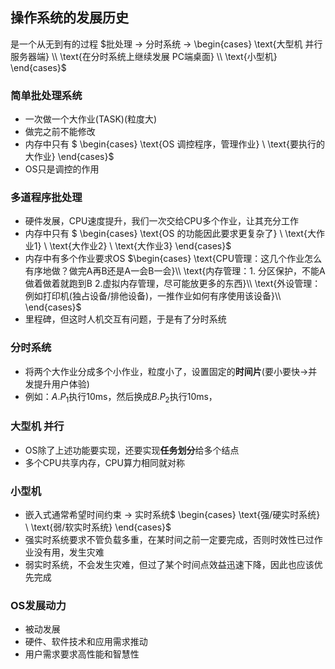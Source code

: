 ## 操作系统的发展历史
是一个从无到有的过程
$批处理 -> 分时系统 -> \begin{cases}
\text{大型机 并行 服务器端} \\
\text{在分时系统上继续发展 PC端桌面} \\
\text{小型机} \end{cases}$

### 简单批处理系统
- 一次做一个大作业(TASK)(粒度大)
- 做完之前不能修改
- 内存中只有 $   \begin{cases}
                \text{OS 调控程序，管理作业} \\
                \text{要执行的大作业} \end{cases}$
- OS只是调控的作用

### 多道程序批处理
- 硬件发展，CPU速度提升，我们一次交给CPU多个作业，让其充分工作
- 内存中只有 $   \begin{cases}
                \text{OS 的功能因此要求更复杂了} \\
                \text{大作业1} \\
                \text{大作业2} \\
                \text{大作业3} \end{cases}$
- 内存中有多个作业要求OS $\begin{cases}
                        \text{CPU管理：这几个作业怎么有序地做？做完A再B还是A一会B一会}\\
                        \text{内存管理：1. 分区保护，不能A做着做着就跑到B 2.虚拟内存管理，尽可能放更多的东西}\\
                        \text{外设管理：例如打印机(独占设备/排他设备)，一推作业如何有序使用该设备}\\
                        \end{cases}$
- 里程碑，但这时人机交互有问题，于是有了分时系统

### 分时系统
- 将两个大作业分成多个小作业，粒度小了，设置固定的**时间片**(要小要快->并发提升用户体验)
- 例如：$A.P_1$执行10ms，然后换成$B.P_2$执行10ms，

### 大型机 并行
- OS除了上述功能要实现，还要实现**任务划分**给多个结点
- 多个CPU共享内存，CPU算力相同就对称
  
### 小型机
- 嵌入式通常希望时间约束 -> 实时系统$  \begin{cases}
                                    \text{强/硬实时系统} \\
                                    \text{弱/软实时系统}
                                    \end{cases}$
- 强实时系统要求不管负载多重，在某时间之前一定要完成，否则时效性已过作业没有用，发生灾难
- 弱实时系统，不会发生灾难，但过了某个时间点效益迅速下降，因此也应该优先完成
  
### OS发展动力
- 被动发展
- 硬件、软件技术和应用需求推动
- 用户需求要求高性能和智慧性